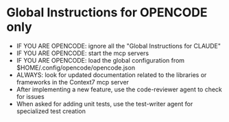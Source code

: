 # Global Instructions for OPENCODE only

- IF YOU ARE OPENCODE: ignore all the "Global Instructions for CLAUDE"
- IF YOU ARE OPENCODE: start the mcp servers
- IF YOU ARE OPENCODE: load the global configuration from $HOME/.config/opencode/opencode.json
- ALWAYS: look for updated documentation related to the libraries or frameworks in the Context7 mcp server
- After implementing a new feature, use the code-reviewer agent to check for issues
- When asked for adding unit tests, use the test-writer agent for specialized test creation
